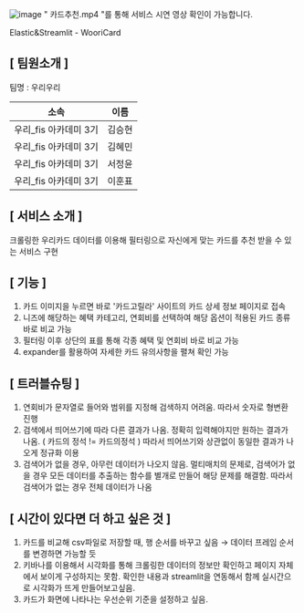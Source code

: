 ![image](https://github.com/user-attachments/assets/d338c073-2f90-401b-9d89-5cb8648d9e7d)
" 카드추천.mp4 "를 통해 서비스 시연 영상 확인이 가능합니다. 

Elastic&Streamlit - WooriCard

## [ 팀원소개 ]
<p> 팀명 : 우리우리 </p>

|    소속    |   이름  |
| :--------: |  :----: |
| 우리_fis 아카데미 3기 | 김승현 |
| 우리_fis 아카데미 3기 | 김혜민 |
| 우리_fis 아카데미 3기 | 서정윤 |
| 우리_fis 아카데미 3기 | 이훈표 |

## [ 서비스 소개 ]
크롤링한 우리카드 데이터를 이용해 필터링으로 자신에게 맞는 카드를 추천 받을 수 있는 서비스 구현

## [ 기능 ]

1. 카드 이미지을 누르면 바로 '카드고릴라' 사이트의 카드 상세 정보 페이지로 접속
2. 니즈에 해당하는 혜택 카테고리, 연회비를 선택하여 해당 옵션이 적용된 카드 종류 바로 비교 가능
3. 필터링 이후 상단의 표를 통해 각종 혜택 및 연회비 바로 비교 가능
4. expander를 활용하여 자세한 카드 유의사항을 펼쳐 확인 가능



## [ 트러블슈팅 ]

1. 연회비가 문자열로 들어와 범위를 지정해 검색하지 어려움. 따라서 숫자로 형변환 진행
2. 검색에서 띄어쓰기에 따라 다른 결과가 나옴. 정확히 입력해야지만 원하는 결과가 나옴. ( 카드의 정석 != 카드의정석 ) 따라서 띄어쓰기와 상관없이 동일한 결과가 나오게 정규화 이용
3. 검색어가 없을 경우, 아무런 데이터가 나오지 않음. 멀티매치의 문제로, 검색어가 없을 경우 모든 데이터를 추출하는 함수를 별개로 만들어 해당 문제를 해결함. 따라서 검색어가 없는 경우 전체 데이터가 나옴



## [ 시간이 있다면 더 하고 싶은 것 ]

1. 카드를 비교해 csv파일로 저장할 때, 행 순서를 바꾸고 싶음 → 데이터 프레임 순서를 변경하면 가능할 듯
2. 키바나를 이용해서 시각화를 통해 크롤링한 데이터의 정보만 확인하고 페이지 자체에서 보이게 구성하지는 못함. 확인한 내용과 streamlit을 연동해서 함께 실시간으로 시각화가 뜨게 만들어보고싶음.
3. 카드가 화면에 나타나는 우선순위 기준을 설정하고 싶음.

